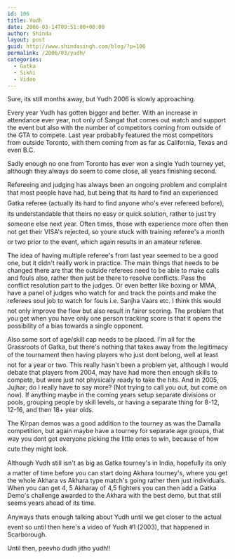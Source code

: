 ```yaml
---
id: 106
title: Yudh
date: 2006-03-14T09:51:00+00:00
author: Shinda
layout: post
guid: http://www.shindasingh.com/blog/?p=106
permalink: /2006/03/yudh/
categories:
  - Gatka
  - Sikhi
  - Video
---
```

Sure, its still months away, but Yudh 2006 is slowly approaching.

Every year Yudh has gotten bigger and better. With an increase in attendance ever year, not only of Sangat that comes out watch and support the event but also with the number of competitors coming from outside of the GTA to compete. Last year probablly featured the most competitors from outside Toronto, with them coming from as far as California, Texas and even B.C.

Sadly enough no one from Toronto has ever won a single Yudh tourney yet, although they always do seem to come close, all years finishing second.

Refereeing and judging has always been an ongoing problem and complaint that most people have had, but being that its hard to find an experienced Gatka referee (actually its hard to find anyone who's ever refereed before), its understandable that theirs no easy or quick solution, rather to just try someone else next year. Often times, those with experience more often then not get their VISA's rejected, so youre stuck with training referee's a month or two prior to the event, which again results in an amateur referee.

The idea of having multiple referee's from last year seemed to be a good one, but it didn't really work in practice. The main things that needs to be changed there are that the outside referees need to be able to make calls and fouls also, rather then just be there to resolve conflicts. Pass the conflict resolution part to the judges. Or even better like boxing or MMA, have a panel of judges who watch for and track the points and make the referees soul job to watch for fouls i.e. Sanjha Vaars etc. I think this would not only improve the flow but also result in fairer scoring. The problem that you get when you have only one person tracking score is that it opens the possibility of a bias towards a single opponent.

Also some sort of age/skill cap needs to be placed. I'm all for the Grassroots of Gatka, but there's nothing that takes away from the legitimacy of the tournament then having players who just dont belong, well at least not for a year or two. This really hasn't been a problem yet, although I would debate that players from 2004, may have had more then enough skills to compete, but were just not physically ready to take the hits. And in 2005, Jujhar; do I really have to say more? (Not trying to call you out, but come on now). If anything maybe in the coming years setup separate divisions or pools, grouping people by skill levels, or having a separate thing for 8-12, 12-16, and then 18+ year olds.

The Kirpan demos was a good addition to the tourney as was the Damalla competition, but again maybe have a tourney for separate age groups, that way you dont got everyone picking the little ones to win, because of how cute they might look.

Although Yudh still isn't as big as Gatka tourney's in India, hopefully its only a matter of time before you can start doing Akhara tourney's, where you get the whole Akhara vs Akhara type match's going rather then just individuals. When you can get 4, 5 Akharay of 4,5 fighters you can then add a Gatka Demo's challenge awarded to the Akhara with the best demo, but that still seems years ahead of its time.

Anyways thats enough talking about Yudh until we get closer to the actual event so until then here's a video of Yudh #1 (2003), that happened in Scarborough.

Until then, peevho dudh jitho yudh!!